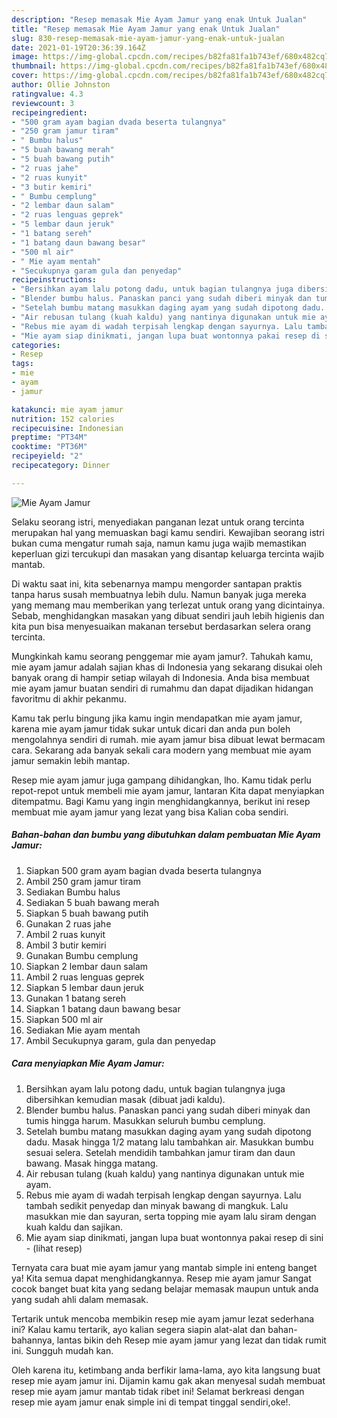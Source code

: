 ```yaml
---
description: "Resep memasak Mie Ayam Jamur yang enak Untuk Jualan"
title: "Resep memasak Mie Ayam Jamur yang enak Untuk Jualan"
slug: 830-resep-memasak-mie-ayam-jamur-yang-enak-untuk-jualan
date: 2021-01-19T20:36:39.164Z
image: https://img-global.cpcdn.com/recipes/b82fa81fa1b743ef/680x482cq70/mie-ayam-jamur-foto-resep-utama.jpg
thumbnail: https://img-global.cpcdn.com/recipes/b82fa81fa1b743ef/680x482cq70/mie-ayam-jamur-foto-resep-utama.jpg
cover: https://img-global.cpcdn.com/recipes/b82fa81fa1b743ef/680x482cq70/mie-ayam-jamur-foto-resep-utama.jpg
author: Ollie Johnston
ratingvalue: 4.3
reviewcount: 3
recipeingredient:
- "500 gram ayam bagian dvada beserta tulangnya"
- "250 gram jamur tiram"
- " Bumbu halus"
- "5 buah bawang merah"
- "5 buah bawang putih"
- "2 ruas jahe"
- "2 ruas kunyit"
- "3 butir kemiri"
- " Bumbu cemplung"
- "2 lembar daun salam"
- "2 ruas lenguas geprek"
- "5 lembar daun jeruk"
- "1 batang sereh"
- "1 batang daun bawang besar"
- "500 ml air"
- " Mie ayam mentah"
- "Secukupnya garam gula dan penyedap"
recipeinstructions:
- "Bersihkan ayam lalu potong dadu, untuk bagian tulangnya juga dibersihkan kemudian masak (dibuat jadi kaldu)."
- "Blender bumbu halus. Panaskan panci yang sudah diberi minyak dan tumis hingga harum. Masukkan seluruh bumbu cemplung."
- "Setelah bumbu matang masukkan daging ayam yang sudah dipotong dadu. Masak hingga 1/2 matang lalu tambahkan air. Masukkan bumbu sesuai selera. Setelah mendidih tambahkan jamur tiram dan daun bawang. Masak hingga matang."
- "Air rebusan tulang (kuah kaldu) yang nantinya digunakan untuk mie ayam."
- "Rebus mie ayam di wadah terpisah lengkap dengan sayurnya. Lalu tambah sedikit penyedap dan minyak bawang di mangkuk. Lalu masukkan mie dan sayuran, serta topping mie ayam lalu siram dengan kuah kaldu dan sajikan."
- "Mie ayam siap dinikmati, jangan lupa buat wontonnya pakai resep di sini           (lihat resep)"
categories:
- Resep
tags:
- mie
- ayam
- jamur

katakunci: mie ayam jamur 
nutrition: 152 calories
recipecuisine: Indonesian
preptime: "PT34M"
cooktime: "PT36M"
recipeyield: "2"
recipecategory: Dinner

---
```



![Mie Ayam Jamur](https://img-global.cpcdn.com/recipes/b82fa81fa1b743ef/680x482cq70/mie-ayam-jamur-foto-resep-utama.jpg)

Selaku seorang istri, menyediakan panganan lezat untuk orang tercinta merupakan hal yang memuaskan bagi kamu sendiri. Kewajiban seorang istri bukan cuma mengatur rumah saja, namun kamu juga wajib memastikan keperluan gizi tercukupi dan masakan yang disantap keluarga tercinta wajib mantab.

Di waktu  saat ini, kita sebenarnya mampu mengorder santapan praktis tanpa harus susah membuatnya lebih dulu. Namun banyak juga mereka yang memang mau memberikan yang terlezat untuk orang yang dicintainya. Sebab, menghidangkan masakan yang dibuat sendiri jauh lebih higienis dan kita pun bisa menyesuaikan makanan tersebut berdasarkan selera orang tercinta. 



Mungkinkah kamu seorang penggemar mie ayam jamur?. Tahukah kamu, mie ayam jamur adalah sajian khas di Indonesia yang sekarang disukai oleh banyak orang di hampir setiap wilayah di Indonesia. Anda bisa membuat mie ayam jamur buatan sendiri di rumahmu dan dapat dijadikan hidangan favoritmu di akhir pekanmu.

Kamu tak perlu bingung jika kamu ingin mendapatkan mie ayam jamur, karena mie ayam jamur tidak sukar untuk dicari dan anda pun boleh mengolahnya sendiri di rumah. mie ayam jamur bisa dibuat lewat bermacam cara. Sekarang ada banyak sekali cara modern yang membuat mie ayam jamur semakin lebih mantap.

Resep mie ayam jamur juga gampang dihidangkan, lho. Kamu tidak perlu repot-repot untuk membeli mie ayam jamur, lantaran Kita dapat menyiapkan ditempatmu. Bagi Kamu yang ingin menghidangkannya, berikut ini resep membuat mie ayam jamur yang lezat yang bisa Kalian coba sendiri.

<!--inarticleads1-->

##### Bahan-bahan dan bumbu yang dibutuhkan dalam pembuatan Mie Ayam Jamur:

1. Siapkan 500 gram ayam bagian dvada beserta tulangnya
1. Ambil 250 gram jamur tiram
1. Sediakan  Bumbu halus
1. Sediakan 5 buah bawang merah
1. Siapkan 5 buah bawang putih
1. Gunakan 2 ruas jahe
1. Ambil 2 ruas kunyit
1. Ambil 3 butir kemiri
1. Gunakan  Bumbu cemplung
1. Siapkan 2 lembar daun salam
1. Ambil 2 ruas lenguas geprek
1. Siapkan 5 lembar daun jeruk
1. Gunakan 1 batang sereh
1. Siapkan 1 batang daun bawang besar
1. Siapkan 500 ml air
1. Sediakan  Mie ayam mentah
1. Ambil Secukupnya garam, gula dan penyedap




<!--inarticleads2-->

##### Cara menyiapkan Mie Ayam Jamur:

1. Bersihkan ayam lalu potong dadu, untuk bagian tulangnya juga dibersihkan kemudian masak (dibuat jadi kaldu).
1. Blender bumbu halus. Panaskan panci yang sudah diberi minyak dan tumis hingga harum. Masukkan seluruh bumbu cemplung.
1. Setelah bumbu matang masukkan daging ayam yang sudah dipotong dadu. Masak hingga 1/2 matang lalu tambahkan air. Masukkan bumbu sesuai selera. Setelah mendidih tambahkan jamur tiram dan daun bawang. Masak hingga matang.
1. Air rebusan tulang (kuah kaldu) yang nantinya digunakan untuk mie ayam.
1. Rebus mie ayam di wadah terpisah lengkap dengan sayurnya. Lalu tambah sedikit penyedap dan minyak bawang di mangkuk. Lalu masukkan mie dan sayuran, serta topping mie ayam lalu siram dengan kuah kaldu dan sajikan.
1. Mie ayam siap dinikmati, jangan lupa buat wontonnya pakai resep di sini -           (lihat resep)




Ternyata cara buat mie ayam jamur yang mantab simple ini enteng banget ya! Kita semua dapat menghidangkannya. Resep mie ayam jamur Sangat cocok banget buat kita yang sedang belajar memasak maupun untuk anda yang sudah ahli dalam memasak.

Tertarik untuk mencoba membikin resep mie ayam jamur lezat sederhana ini? Kalau kamu tertarik, ayo kalian segera siapin alat-alat dan bahan-bahannya, lantas bikin deh Resep mie ayam jamur yang lezat dan tidak rumit ini. Sungguh mudah kan. 

Oleh karena itu, ketimbang anda berfikir lama-lama, ayo kita langsung buat resep mie ayam jamur ini. Dijamin kamu gak akan menyesal sudah membuat resep mie ayam jamur mantab tidak ribet ini! Selamat berkreasi dengan resep mie ayam jamur enak simple ini di tempat tinggal sendiri,oke!.

